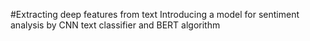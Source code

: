 #Extracting deep features from text
Introducing a model for sentiment analysis by CNN text classifier and BERT algorithm
